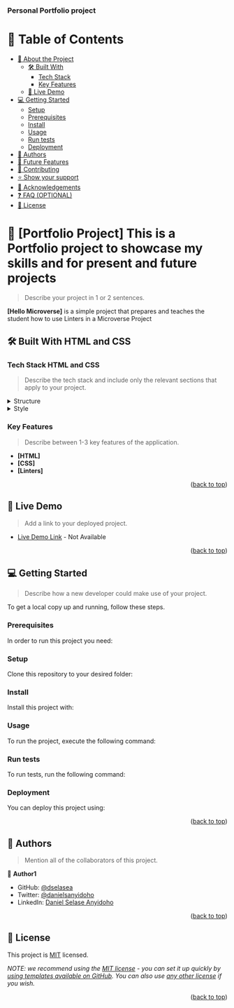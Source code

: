 <a name="readme-top"></a>

  <h3><b>Personal Portfolio project</b></h3>

</div>

<!-- TABLE OF CONTENTS -->

# 📗 Table of Contents

- [📖 About the Project](#)
  - [🛠 Built With](#HTML-CSS)
    - [Tech Stack](#THML-CSS)
    - [Key Features](#h)
  - [🚀 Live Demo](#live-demo)
- [💻 Getting Started](#getting-started)
  - [Setup](#setup)
  - [Prerequisites](#HTML-CSS-GIT)
  - [Install](#install)
  - [Usage](#usage)
  - [Run tests](#run-tests)
  - [Deployment](#triangular_flag_on_post-deployment)
- [👥 Authors](#Daniel-Selase-Anyidoho)
- [🔭 Future Features](#future-features)
- [🤝 Contributing](#contributing)
- [⭐️ Show your support](#support)
- [🙏 Acknowledgements](#acknowledgements)
- [❓ FAQ (OPTIONAL)](#faq)
- [📝 License](#license)

<!-- PROJECT DESCRIPTION -->

# 📖 [Portfolio Project] <a name="about-project">This is a Portfolio project to showcase my skills and for present and future projects</a>

> Describe your project in 1 or 2 sentences.

**[Hello Microverse]** is a simple project that prepares and teaches the student how to use Linters in a Microverse Project

## 🛠 Built With <a name="built-with">HTML and CSS</a>

### Tech Stack <a name="tech-stack">HTML and CSS</a>

> Describe the tech stack and include only the relevant sections that apply to your project.

<details>
  <summary>Structure</summary>
  <ul>
    <li>HTML</li>
  </ul>
</details>

<details>
  <summary>Style</summary>
  <ul>
    <li>CSS</li>
  </ul>
</details>

<!-- Features -->

### Key Features <a name="key-features"></a>

> Describe between 1-3 key features of the application.

- **[HTML]**
- **[CSS]**
- **[Linters]**

<p align="right">(<a href="#readme-top">back to top</a>)</p>

<!-- LIVE DEMO -->

## 🚀 Live Demo <a name="live-demo"></a>

> Add a link to your deployed project.

- [Live Demo Link]() - Not Available

<p align="right">(<a href="#readme-top">back to top</a>)</p>

<!-- GETTING STARTED -->

## 💻 Getting Started <a name="getting-started"></a>

> Describe how a new developer could make use of your project.

To get a local copy up and running, follow these steps.

### Prerequisites

In order to run this project you need:

<!--
Example command:

```sh
 gem install rails
```
 -->

### Setup

Clone this repository to your desired folder:

<!--
Example commands:

```sh
  cd my-folder
  git clone git@github.com:myaccount/my-project.git
```
--->

### Install

Install this project with:

<!--
Example command:

```sh
  cd my-project
  gem install
```
--->

### Usage

To run the project, execute the following command:

<!--
Example command:

```sh
  rails server
```
--->

### Run tests

To run tests, run the following command:

<!--
Example command:

```sh
  bin/rails test test/models/article_test.rb
```
--->

### Deployment

You can deploy this project using:

<!--
Example:

```sh

```
 -->

<p align="right">(<a href="#readme-top">back to top</a>)</p>

<!-- AUTHORS -->

## 👥 Authors <a name="authors"></a>

> Mention all of the collaborators of this project.

👤 **Author1**

- GitHub: [@dselasea](https://github.com/dselasea)
- Twitter: [@danielsanyidoho](https://twitter.com/danielsanyidoho)
- LinkedIn: [Daniel Selase Anyidoho](https://www.linkedin.com/in/danielsanyidoho/)

<p align="right">(<a href="#readme-top">back to top</a>)</p>

<!-- LICENSE -->

## 📝 License <a name="license"></a>

This project is [MIT](./LICENSE) licensed.

_NOTE: we recommend using the [MIT license](LICENSE.md) - you can set it up quickly by [using templates available on GitHub](https://docs.github.com/en/communities/setting-up-your-project-for-healthy-contributions/adding-a-license-to-a-repository). You can also use [any other license](https://choosealicense.com/licenses/) if you wish._

<p align="right">(<a href="#readme-top">back to top</a>)</p>
